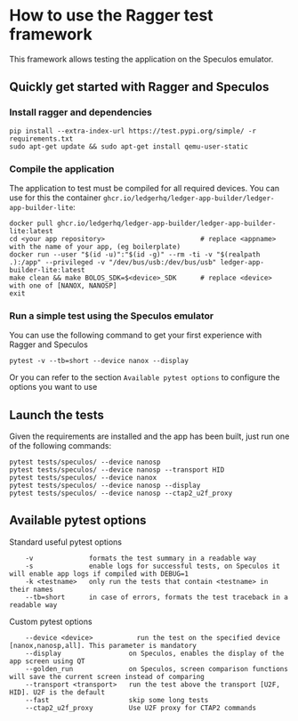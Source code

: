 # How to use the Ragger test framework

This framework allows testing the application on the Speculos emulator.


## Quickly get started with Ragger and Speculos

### Install ragger and dependencies

```
pip install --extra-index-url https://test.pypi.org/simple/ -r requirements.txt
sudo apt-get update && sudo apt-get install qemu-user-static
```

### Compile the application

The application to test must be compiled for all required devices.
You can use for this the container `ghcr.io/ledgerhq/ledger-app-builder/ledger-app-builder-lite`:
```
docker pull ghcr.io/ledgerhq/ledger-app-builder/ledger-app-builder-lite:latest
cd <your app repository>                        # replace <appname> with the name of your app, (eg boilerplate)
docker run --user "$(id -u)":"$(id -g)" --rm -ti -v "$(realpath .):/app" --privileged -v "/dev/bus/usb:/dev/bus/usb" ledger-app-builder-lite:latest
make clean && make BOLOS_SDK=$<device>_SDK      # replace <device> with one of [NANOX, NANOSP]
exit
```

### Run a simple test using the Speculos emulator

You can use the following command to get your first experience with Ragger and Speculos
```
pytest -v --tb=short --device nanox --display
```
Or you can refer to the section `Available pytest options` to configure the options you want to use

## Launch the tests

Given the requirements are installed and the app has been built, just run one of the following commands:

```
pytest tests/speculos/ --device nanosp
pytest tests/speculos/ --device nanosp --transport HID
pytest tests/speculos/ --device nanox
pytest tests/speculos/ --device nanosp --display
pytest tests/speculos/ --device nanosp --ctap2_u2f_proxy
```


## Available pytest options

Standard useful pytest options
```
    -v              formats the test summary in a readable way
    -s              enable logs for successful tests, on Speculos it will enable app logs if compiled with DEBUG=1
    -k <testname>   only run the tests that contain <testname> in their names
    --tb=short      in case of errors, formats the test traceback in a readable way
```

Custom pytest options
```
    --device <device>           run the test on the specified device [nanox,nanosp,all]. This parameter is mandatory
    --display                 on Speculos, enables the display of the app screen using QT
    --golden_run              on Speculos, screen comparison functions will save the current screen instead of comparing
    --transport <transport>   run the test above the transport [U2F, HID]. U2F is the default
    --fast                    skip some long tests
    --ctap2_u2f_proxy         Use U2F proxy for CTAP2 commands
```
